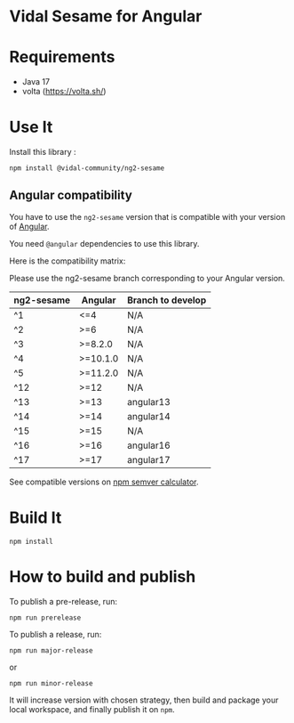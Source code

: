 Vidal Sesame for Angular
===

# Requirements

- Java 17
- volta (https://volta.sh/)

# Use It

Install this library :

    npm install @vidal-community/ng2-sesame
    
## Angular compatibility

You have to use the `ng2-sesame` version that is compatible with your version of [Angular](https://github.com/angular/angular).

You need `@angular` dependencies to use this library.

Here is the compatibility matrix:

Please use the ng2-sesame branch corresponding to your Angular version.

| ng2-sesame | Angular  | Branch to develop |
|------------|----------|-------------------|
| ^1         | <=4      | N/A               |
| ^2         | >=6      | N/A               |
| ^3         | >=8.2.0  | N/A               |
| ^4         | >=10.1.0 | N/A               |
| ^5         | >=11.2.0 | N/A               |
| ^12        | >=12     | N/A               |
| ^13        | >=13     | angular13         |
| ^14        | >=14     | angular14         |
| ^15        | >=15     | N/A               |
| ^16        | >=16     | angular16         |
| ^17        | >=17     | angular17         |

See compatible versions on [npm semver calculator](https://semver.npmjs.com).

# Build It

    npm install
    
# How to build and publish

To publish a pre-release, run:

    npm run prerelease
    
To publish a release, run:

    npm run major-release
or 

    npm run minor-release

It will increase version with chosen strategy, then build and package your 
local workspace, and finally publish it on `npm`.
